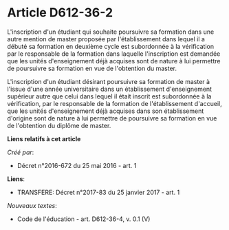 # Article D612-36-2

L'inscription d'un étudiant qui souhaite poursuivre sa formation dans une autre mention de master proposée par
l'établissement dans lequel il a débuté sa formation en deuxième cycle est subordonnée à la vérification par le responsable
de la formation dans laquelle l'inscription est demandée que les unités d'enseignement déjà acquises sont de nature à lui
permettre de poursuivre sa formation en vue de l'obtention du master.

L'inscription d'un étudiant désirant poursuivre sa formation de master à l'issue d'une année universitaire dans un
établissement d'enseignement supérieur autre que celui dans lequel il était inscrit est subordonnée à la vérification, par le
responsable de la formation de l'établissement d'accueil, que les unités d'enseignement déjà acquises dans son établissement
d'origine sont de nature à lui permettre de poursuivre sa formation en vue de l'obtention du diplôme de master.

**Liens relatifs à cet article**

_Créé par_:

  - Décret n°2016-672 du 25 mai 2016 - art. 1

**Liens**:

  - TRANSFERE: Décret n°2017-83 du 25 janvier 2017 - art. 1

_Nouveaux textes_:

  - Code de l'éducation - art. D612-36-4, v. 0.1 (V)
